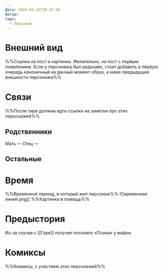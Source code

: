 ```yaml
---
Дата: 2024-03-22T10-37-16
Автор: 
tags:
  - Персонаж
---
```


# Внешний вид
%%Ссылка на пост и картинка. Желательно, на пост с первым появлением. Если у персонажа был редизайн, стоит добавить в первую очередь каноничный на данный момент образ, а ниже предыдущие внешности персонажа%%
# Связи
%%После тире должны идти ссылки на заметки про этих пероснажей%%
## Родственники
Мать —
Отец — 
## Остальные 
# Время
%%Временной период, в который жил персонаж%%
![[временная линия.png]]
%%Картинка в помощь%%
# Предыстория
Из-за случая с [[Горе]] получил погоняло «Псина» у мафии
# Комиксы
%%Комиксы, с участием этих персонажей%%
